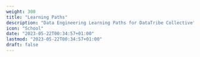 ```yaml
---
weight: 300
title: "Learning Paths"
description: "Data Engineering Learning Paths for DataTribe Collective"
icon: "School"
date: "2023-05-22T00:34:57+01:00"
lastmod: "2023-05-22T00:34:57+01:00"
draft: false
---
```


